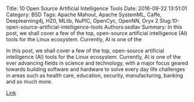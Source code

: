 Title: 10 Open Source Artificial Intelligence Tools
Date: 2016-09-22 13:51:01
Category: BSD
Tags: Apache Mahout, Apache SystemML, Caffe, Deeplearning4j, H20, MLlib, NuPIC, OpenCyc, OpenNN, Oryx 2
Slug:10-open-source-artificial-intelligence-tools
Authors:sedlav
Summary: In this post, we shall cover a few of the top, open-source artificial intelligence (AI) tools for the Linux ecosystem. Currently, AI is one of the 

> 
In this post, we shall cover a few of the top, open-source artificial intelligence (AI) tools for the Linux ecosystem. Currently, AI is one of the ever advancing fields in science and technology, with a major focus geared towards building software and hardware to solve every day life challenges in areas such as health care, education, security, manufacturing, banking and so much more.

[Link](http://www.tecmint.com/open-source-artificial-intelligence-tools-softwares-linux/)
